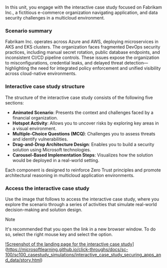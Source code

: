 
In this unit, you engage with the interactive case study focused on Fabrikam Inc., a fictitious e-commerce organization navigating application, and data security challenges in a multicloud environment.

### Scenario summary

Fabrikam Inc. operates across Azure and AWS, deploying microservices in AKS and EKS clusters. The organization faces fragmented DevOps security practices, including manual secret rotation, public database endpoints, and inconsistent CI/CD pipeline controls. These issues expose the organization to misconfigurations, credential leaks, and delayed threat detection—highlighting the need for integrated policy enforcement and unified visibility across cloud-native environments.

### Interactive case study structure

The structure of the interactive case study consists of the following five sections:

- **Animated Scenario**: Presents the context and challenges faced by a financial organization.
- **Hotspot Activity**: Allows you to uncover risks by exploring key areas in a visual environment.
- **Multiple-Choice Questions (MCQ)**: Challenges you to assess threats and identify vulnerabilities.
- **Drag-and-Drop Architecture Design**: Enables you to build a security solution using Microsoft technologies.
- **Carousel-Based Implementation Steps**: Visualizes how the solution would be deployed in a real-world setting.

Each component is designed to reinforce Zero Trust principles and promote architectural reasoning in multicloud application environments.

### Access the interactive case study

Use the image that follows to access the interactive case study, where you explore the scenario through a series of activities that simulate real-world decision-making and solution design.

> [!NOTE]
> It's recommended that you open the link in a new browser window. To do so, select the right mouse key and select the option.

[!Screenshot of the landing page for the interactive case study](../media/case-study-apps-infrastructure-v2.png)](https://microsoftlearning.github.io/click-throughs/docs/sc-100/sc100_casestudy_simulations/interactive_case_study_securing_apps_and_data/story.html)


